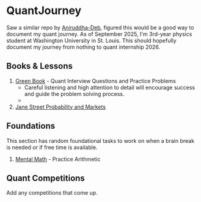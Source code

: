# QuantJourney
Saw a similar repo by [Aniruddha-Deb](https://github.com/Aniruddha-Deb/quant-prep/tree/main), figured this would be a good way to document my quant journey. As of September 2025, I'm 3rd-year physics student at Washington University in St. Louis. This should hopefully document my journey from nothing to quant internship 2026.

## Books & Lessons

1. [Green Book](https://academyflex.com/wp-content/uploads/2024/03/a-practical-guide-to-quantitative-finance-interviews.pdf) - Quant Interview Questions and Practice Problems
    - Careful listening and high attention to detail will encourage success and guide the problem solving process.
    - 
2. [Jane Street Probability and Markets](https://www.janestreet.com/static/pdfs/trading-interview.pdf?utm_source=web&utm_medium=pdf&utm_campaign=probability_markets_guide)

## Foundations
This section has random foundational tasks to work on when a brain break is needed or if free time is available.

1. [Mental Math](https://openquant.co/math-game) - Practice Arithmetic

## Quant Competitions
Add any competitions that come up.

